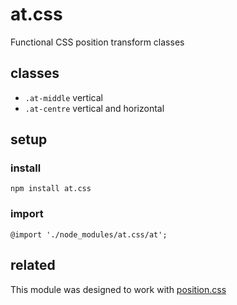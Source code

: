 # at.css
Functional CSS position transform classes

## classes

- `.at-middle` vertical
- `.at-centre` vertical and horizontal

## setup

### install

```
npm install at.css
```

### import

```
@import './node_modules/at.css/at';
```

## related

This module was designed to work with [position.css](https://github.com/ryanve/position.css)
